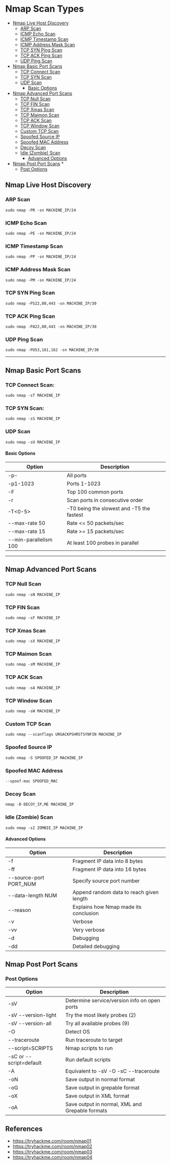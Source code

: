 # Nmap Scan Types
* [Nmap Live Host Discovery](#nmap-live-host-discovery)
   * [ARP Scan](#arp-scan)
   * [ICMP Echo Scan](#icmp-echo-scan)
   * [ICMP Timestamp Scan](#icmp-timestamp-scan)
   * [ICMP Address Mask Scan](#icmp-address-mask-scan)
   * [TCP SYN Ping Scan](#tcp-syn-ping-scan)
   * [TCP ACK Ping Scan](#tcp-ack-ping-scan)
   * [UDP Ping Scan](#udp-ping-scan)
* [Nmap Basic Port Scans](#nmap-basic-port-scans)
   * [TCP Connect Scan](#tcp-connect-scan)
   * [TCP SYN Scan](#tcp-syn-scan)
   * [UDP Scan](#udp-scan)
      * [Basic Options](#basic-options)
* [Nmap Advanced Port Scans](#nmap-advanced-port-scans)
   * [TCP Null Scan](#tcp-null-scan)
   * [TCP FIN Scan](#tcp-fin-scan)
   * [TCP Xmas Scan](#tcp-xmas-scan)
   * [TCP Maimon Scan](#tcp-maimon-scan)
   * [TCP ACK Scan](#tcp-ack-scan)
   * [TCP Window Scan](#tcp-window-scan)
   * [Custom TCP Scan](#custom-tcp-scan)
   * [Spoofed Source IP](#spoofed-source-ip)
   * [Spoofed MAC Address](#spoofed-mac-address)
   * [Decoy Scan](#decoy-scan)
   * [Idle (Zombie) Scan](#idle-(zombie)-scan)
      * [Advanced Options](#advanced-options)
 * [Nmap Post Port Scans](#nmap-post-port-scans)
   * 
      * [Post Options](#post-options)

## Nmap Live Host Discovery

### ARP Scan
```
sudo nmap -PR -sn MACHINE_IP/24
```

### ICMP Echo Scan
```
sudo nmap -PE -sn MACHINE_IP/24
```

### ICMP Timestamp Scan
```
sudo nmap -PP -sn MACHINE_IP/24
```

### ICMP Address Mask Scan
```
sudo nmap -PM -sn MACHINE_IP/24
```

### TCP SYN Ping Scan
```
sudo nmap -PS22,80,443 -sn MACHINE_IP/30
```

### TCP ACK Ping Scan
```
sudo nmap -PA22,80,443 -sn MACHINE_IP/30
```

### UDP Ping Scan
``` 
sudo nmap -PU53,161,162 -sn MACHINE_IP/30
```

*********************************************************

## Nmap Basic Port Scans

### TCP Connect Scan:	
```
sudo nmap -sT MACHINE_IP
```

### TCP SYN Scan: 
```
sudo nmap -sS MACHINE_IP
```

### UDP Scan
```
sudo nmap -sU MACHINE_IP
```

#### Basic Options

Option                | Description
--------------------- | -------------
-p-                   | All ports
-p1-1023              | Ports 1-1023
-F                    | Top 100 common ports
-r                    | Scan ports in consecutive order
-T<0-5>               | -T0 being the slowest and -T5 the fastest
--max-rate 50         | Rate <= 50 packets/sec
--max-rate 15         | Rate >= 15 packets/sec
--min-parallelism 100 | At least 100 probes in parallel

*********************************************************
## Nmap Advanced Port Scans


### TCP Null Scan
```
sudo nmap -sN MACHINE_IP
```

### TCP FIN Scan
```
sudo nmap -sF MACHINE_IP
```

### TCP Xmas Scan
```
sudo nmap -sX MACHINE_IP
```

### TCP Maimon Scan
```
sudo nmap -sM MACHINE_IP
```

### TCP ACK Scan
```
sudo nmap -sA MACHINE_IP
```

### TCP Window Scan	
```
sudo nmap -sW MACHINE_IP
```

### Custom TCP Scan
```
sudo nmap --scanflags URGACKPSHRSTSYNFIN MACHINE_IP
```

### Spoofed Source IP	
```
sudo nmap -S SPOOFED_IP MACHINE_IP
```

### Spoofed MAC Address
```
--spoof-mac SPOOFED_MAC
```

### Decoy Scan
```
nmap -D DECOY_IP,ME MACHINE_IP
```

### Idle (Zombie) Scan
```
sudo nmap -sI ZOMBIE_IP MACHINE_IP
```

#### Advanced Options

Option                 | Description
---------------------- | -------------
-f                     | Fragment IP data into 8 bytes
-ff                    | Fragment IP data into 16 bytes
--source-port PORT_NUM | Specify source port number
--data-length NUM      | Append random data to reach given length
--reason               | Explains how Nmap made its conclusion
-v                     | Verbose
-vv                    | Very verbose
-d                     | Debugging
-dd                    | Detailed debugging


## Nmap Post Port Scans

### Post Options

Option                  | Description
----------------------- | -------------
-sV                     | Determine service/version info on open ports
-sV --version-light     | Try the most likely probes (2)
-sV --version-all       | Try all available probes (9)
-O	                    | Detect OS
--traceroute            | Run traceroute to target
--script=SCRIPTS	      | Nmap scripts to run
-sC or --script=default | Run default scripts
-A                      | Equivalent to -sV -O -sC --traceroute
-oN                     | Save output in normal format
-oG                     | Save output in grepable format
-oX                     | Save output in XML format
-oA                     | Save output in normal, XML and Grepable formats


## References
* https://tryhackme.com/room/nmap01
* https://tryhackme.com/room/nmap02
* https://tryhackme.com/room/nmap03
* https://tryhackme.com/room/nmap04
